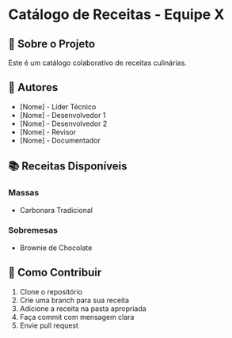 # Catálogo de Receitas - Equipe X

## 📖 Sobre o Projeto

Este é um catálogo colaborativo de receitas culinárias.

## 👥 Autores

- [Nome] - Líder Técnico
- [Nome] - Desenvolvedor 1
- [Nome] - Desenvolvedor 2
- [Nome] - Revisor
- [Nome] - Documentador

## 📚 Receitas Disponíveis

### Massas

- Carbonara Tradicional

### Sobremesas

- Brownie de Chocolate

## 🚀 Como Contribuir

1. Clone o repositório
2. Crie uma branch para sua receita
3. Adicione a receita na pasta apropriada
4. Faça commit com mensagem clara
5. Envie pull request
